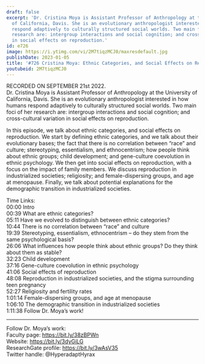 ```yaml
---
draft: false
excerpt: 'Dr. Cristina Moya is Assistant Professor of Anthropology at the University
  of California, Davis. She is an evolutionary anthropologist interested in how humans
  respond adaptively to culturally structured social worlds. Two main foci of her
  research are: intergroup interactions and social cognition; and cross-cultural variation
  in social effects on reproduction.'
id: e726
image: https://i.ytimg.com/vi/2M7tiqzMCJ0/maxresdefault.jpg
publishDate: 2023-01-05
title: '#726 Cristina Moya: Ethnic Categories, and Social Effects on Reproduction'
youtubeid: 2M7tiqzMCJ0
---
```

RECORDED ON SEPTEMBER 21st 2022.  
Dr. Cristina Moya is Assistant Professor of Anthropology at the University of California, Davis. She is an evolutionary anthropologist interested in how humans respond adaptively to culturally structured social worlds. Two main foci of her research are: intergroup interactions and social cognition; and cross-cultural variation in social effects on reproduction.

In this episode, we talk about ethnic categories, and social effects on reproduction. We start by defining ethnic categories, and we talk about their evolutionary bases; the fact that there is no correlation between “race” and culture; stereotyping, essentialism, and ethnocentrism; how people think about ethnic groups; child development; and gene-culture coevolution in ethnic psychology. We then get into social effects on reproduction, with a focus on the impact of family members. We discuss reproduction in industrialized societies; religiosity; and female-dispersing groups, and age at menopause. Finally, we talk about potential explanations for the demographic transition in industrialized societies.

Time Links:  
00:00 Intro  
00:39  What are ethnic categories?  
05:11  Have we evolved to distinguish between ethnic categories?  
10:44  There is no correlation between “race” and culture  
19:39  Stereotyping, essentialism, ethnocentrism – do they stem from the same psychological basis?  
26:06  What influences how people think about ethnic groups? Do they think about them as stable?  
32:23  Child development  
37:16  Gene-culture coevolution in ethnic psychology  
41:06  Social effects of reproduction  
48:08  Reproduction in industrialized societies, and the stigma surrounding teen pregnancy  
52:27  Religiosity and fertility rates  
1:01:14  Female-dispersing groups, and age at menopause  
1:06:10  The demographic transition in industrialized societies  
1:11:38  Follow Dr. Moya’s work!

---

Follow Dr. Moya’s work:  
Faculty page: https://bit.ly/38zBPWn  
Website: https://bit.ly/3dyGiLG  
ResearchGate profile: https://bit.ly/3wAsV35  
Twitter handle: @HyperadaptHyrax
